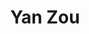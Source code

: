 ---
title: Yan Zou
layout: people
permalink: /people/2_09_yan_zou
status: Student
pname: Yan Zou
position: PhD Student
eml: 2411589@tongji.edu.cn
website: 
cv: 
github: 
linkedin:
google_scholar: 
facebook: 
instagram:
desp: Yan received her master's degree from Soochow University in 2020.After graduation, she was employed as a pathology teacher by Jinggangshan University. Now,Yan is pursuing a doctorate in Biology from Tongji University. Her research focus is the role of tsRNA in intergenerational inheritance.
---